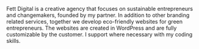 Fett Digital is a creative agency that focuses on sustainable entrepreneurs and changemakers, founded by my partner. In addition to other branding related services, together we develop eco-friendly websites for green entrepreneurs. The websites are created in WordPress and are fully customizable by the customer. I support where necessary with my coding skills.